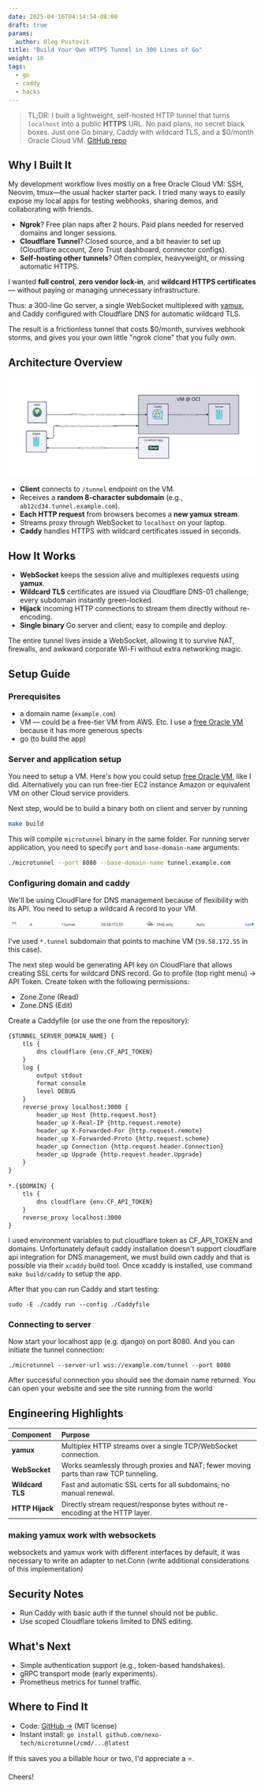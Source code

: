 ```yaml
---
date: 2025-04-16T04:14:54-08:00
draft: true
params:
  author: Oleg Pustovit
title: "Build Your Own HTTPS Tunnel in 300 Lines of Go"
weight: 10
tags:
  - go
  - caddy
  - hacks
---
```


> TL;DR: I built a lightweight, self-hosted HTTP tunnel that turns `localhost` into a public **HTTPS** URL. No paid plans, no secret black boxes. Just one Go binary, Caddy with wildcard TLS, and a $0/month Oracle Cloud VM. [GitHub repo](https://github.com/nexo-tech/microtunnel)

## Why I Built It

My development workflow lives mostly on a free Oracle Cloud VM: SSH, Neovim, tmux—the usual hacker starter pack. I tried many ways to easily expose my local apps for testing webhooks, sharing demos, and collaborating with friends.

- **Ngrok**? Free plan naps after 2 hours. Paid plans needed for reserved domains and longer sessions.
- **Cloudflare Tunnel**? Closed source, and a bit heavier to set up (Cloudflare account, Zero Trust dashboard, connector configs).
- **Self-hosting other tunnels**? Often complex, heavyweight, or missing automatic HTTPS.

I wanted **full control**, **zero vendor lock-in**, and **wildcard HTTPS certificates** — without paying or managing unnecessary infrastructure.

Thus: a 300-line Go server, a single WebSocket multiplexed with [yamux](https://github.com/hashicorp/yamux), and Caddy configured with Cloudflare DNS for automatic wildcard TLS.

The result is a frictionless tunnel that costs $0/month, survives webhook storms, and gives you your own little "ngrok clone" that you fully own.

## Architecture Overview

![](./arch-diagram.svg)

- **Client** connects to `/tunnel` endpoint on the VM.
- Receives a **random 8-character subdomain** (e.g., `ab12cd34.tunnel.example.com`).
- **Each HTTP request** from browsers becomes a **new yamux stream**.
- Streams proxy through WebSocket to `localhost` on your laptop.
- **Caddy** handles HTTPS with wildcard certificates issued in seconds.

## How It Works

- **WebSocket** keeps the session alive and multiplexes requests using **yamux**.
- **Wildcard TLS** certificates are issued via Cloudflare DNS-01 challenge; every subdomain instantly green-locked.
- **Hijack** incoming HTTP connections to stream them directly without re-encoding.
- **Single binary** Go server and client; easy to compile and deploy.

The entire tunnel lives inside a WebSocket, allowing it to survive NAT, firewalls, and awkward corporate Wi-Fi without extra networking magic.

## Setup Guide

### Prerequisites

- a domain name (`example.com`)
- VM — could be a free-tier VM from AWS. Etc. I use a [free Oracle VM](https://nexo.sh/posts/setup-oracle-vm/) because it has more generous spects
- go (to build the app)

### Server and application setup 

You need to setup a VM. Here's how you could setup [free Oracle VM](https://nexo.sh/posts/setup-oracle-vm/), like I did. Alternatively you can run free-tier EC2 instance Amazon or equivalent VM on other Cloud service providers. 

Next step, would be to build a binary both on client and server by running

```sh
make build
```

This will compile `microtunnel` binary in the same folder. For running server application, you need to specify `port` and `base-domain-name` arguments:

```sh
./microtunnel --port 8080 --base-domain-name tunnel.example.com
```

### Configuring domain and caddy

We'll be using CloudFlare for DNS management because of flexibility with its API. You need to setup a wildcard A record to your VM.

![](./export2.svg)

I've used `*.tunnel` subdomain that points to machine VM (`39.58.172.55` in this case).

The next step would be generating API key on CloudFlare that allows creating SSL certs for wildcard DNS record. Go to profile (top right menu) -> API Token. Create token with the following permissions:

- Zone.Zone (Read)
- Zone.DNS (Edit)

Create a Caddyfile (or use the one from the repository):

```
{$TUNNEL_SERVER_DOMAIN_NAME} {
	tls {
		dns cloudflare {env.CF_API_TOKEN}
	}
	log {
		output stdout
		format console
		level DEBUG
	}
	reverse_proxy localhost:3000 {
		header_up Host {http.request.host}
		header_up X-Real-IP {http.request.remote}
		header_up X-Forwarded-For {http.request.remote}
		header_up X-Forwarded-Proto {http.request.scheme}
		header_up Connection {http.request.header.Connection}
		header_up Upgrade {http.request.header.Upgrade}
	}
}

*.{$DOMAIN} {
	tls {
		dns cloudflare {env.CF_API_TOKEN}
	}
	reverse_proxy localhost:3000
}
```

I used environment variables to put cloudflare token as CF_API_TOKEN and domains. Unfortunately default caddy installation doesn't support cloudflare api integration for DNS management, we must build own caddy and that is possible via their `xcaddy` build tool. Once xcaddy is installed, use command `make build/caddy` to setup the app.

After that you can run Caddy and start testing:

```
sudo -E ./caddy run --config ./Caddyfile
```

### Connecting to server

Now start your localhost app (e.g. django) on port 8080. And you can initiate the tunnel connection:

```
./microtunnel --server-url wss://example.com/tunnel --port 8080
```

After successful connection you should see the domain name returned. You can open your website and see the site running from the world


## Engineering Highlights

| Component        | Purpose                                                                              |
| :--------------- | :----------------------------------------------------------------------------------- |
| **yamux**        | Multiplex HTTP streams over a single TCP/WebSocket connection.                       |
| **WebSocket**    | Works seamlessly through proxies and NAT; fewer moving parts than raw TCP tunneling. |
| **Wildcard TLS** | Fast and automatic SSL certs for all subdomains; no manual renewal.                  |
| **HTTP Hijack**  | Directly stream request/response bytes without re-encoding at the HTTP layer.        |

### making yamux work with websockets

websockets and yamux work with different interfaces by default, it was necessary to write an adapter to net.Conn
(write additional considerations of this implementation)

## Security Notes

- Run Caddy with basic auth if the tunnel should not be public.
- Use scoped Cloudflare tokens limited to DNS editing.

## What's Next

- Simple authentication support (e.g., token-based handshakes).
- gRPC transport mode (early experiments).
- Prometheus metrics for tunnel traffic.

## Where to Find It

- Code: [GitHub →](https://github.com/nexo-tech/microtunnel) (MIT license)
- Instant install: `go install github.com/nexo-tech/microtunnel/cmd/...@latest`

If this saves you a billable hour or two, I'd appreciate a ⭐.

Cheers!


